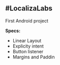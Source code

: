 #LocalizaLabs
---
First Android project

__Specs:__
* Linear Layout
* Explicity intent
* Button listener
* Margins and Paddin 

